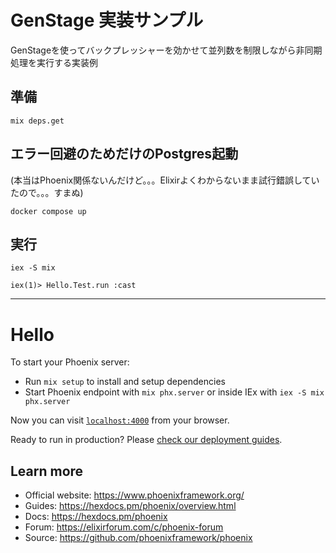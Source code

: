 # GenStage 実装サンプル

GenStageを使ってバックプレッシャーを効かせて並列数を制限しながら非同期処理を実行する実装例

## 準備

```
mix deps.get
```

## エラー回避のためだけのPostgres起動

(本当はPhoenix関係ないんだけど。。。Elixirよくわからないまま試行錯誤していたので。。。すまぬ)

```
docker compose up
```

## 実行

```
iex -S mix

iex(1)> Hello.Test.run :cast
```

---

# Hello

To start your Phoenix server:

  * Run `mix setup` to install and setup dependencies
  * Start Phoenix endpoint with `mix phx.server` or inside IEx with `iex -S mix phx.server`

Now you can visit [`localhost:4000`](http://localhost:4000) from your browser.

Ready to run in production? Please [check our deployment guides](https://hexdocs.pm/phoenix/deployment.html).

## Learn more

  * Official website: https://www.phoenixframework.org/
  * Guides: https://hexdocs.pm/phoenix/overview.html
  * Docs: https://hexdocs.pm/phoenix
  * Forum: https://elixirforum.com/c/phoenix-forum
  * Source: https://github.com/phoenixframework/phoenix
